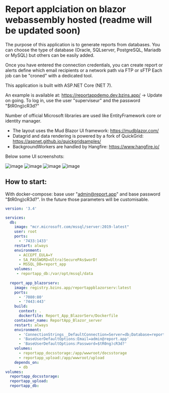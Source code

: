 # Report applciation on blazor webassembly hosted (readme will be updated soon)

The purpose of this application is to generate reports from databases. You can choose the type of database (Oracle, SQLserver, PostgreSQL, Mariadb or MySQL) but others can be easily added.

Once you have entered the connection credentials, you can create report or alerts define which email recipients or a network path via FTP or sFTP
Each job can be "croned" with a dedicated tool.

This application is built with ASP.NET Core (NET 7).

An example is available at: https://reportappdemo.dev.bzins.app/ -> Update on going. 
To log in, use the user "superviseur" and the password "$tR0ng)cR3d?"

Number of official Microsoft libraries are used like EntityFramework core or identity manager.

* The layout uses the Mud Blazor UI framework: https://mudblazor.com/
* Datagrid and data rendering is powered by a fork of QuickGrid: https://aspnet.github.io/quickgridsamples/
* BackgroundWorkers are handled by Hangfire: https://www.hangfire.io/


Below some UI screenshots:

![image](https://user-images.githubusercontent.com/46160493/213934774-20c90656-1c1d-4afc-86a0-976ddaa37dc7.png)
![image](https://user-images.githubusercontent.com/46160493/213935278-7ae761d8-4ca8-4163-84d7-9754b9d323f6.png)
![image](https://user-images.githubusercontent.com/46160493/213935358-487dfb89-c353-4989-9044-995a6483b856.png)
![image](https://user-images.githubusercontent.com/46160493/213935415-875a4ed1-f357-48db-a4cf-b2386ce40e56.png)

## How to start:

With docker-compose: base user "admin@report.app" and base password "$tR0ng)cR3d?". In the future those parameters will be customisable.

```yml
version: '3.4'

services:
  db:
    image: "mcr.microsoft.com/mssql/server:2019-latest"
    user: root
    ports:
      - '7433:1433'    
    restart: always
    environment:
      - ACCEPT_EULA=Y
      - SA_PASSWORD=Ultra)SecurePAs$worD!
      - MSSQL_DB=report_app
    volumes:
     - reportapp_db:/var/opt/mssql/data
     
  report_app_blazorserv:
    image: registry.bzins.app/reportappblazorserv:latest
    ports:
      - '7080:80'
      - '7443:443'
    build:
      context: .
      dockerfile: Report_App_BlazorServ/Dockerfile
    container_name: ReportApp_Blazor_server
    restart: always
    environment:
      - 'ConnectionStrings__DefaultConnection=Server=db;Database=report_app;User Id=sa;Password=Ultra)SecurePAs$worD!;MultipleActiveResultSets=true'
      - 'BaseUserDefaultOptions:Email=admin@report.app'
      - 'BaseUserDefaultOptions:Password=$tR0ng)cR3d?'
    volumes:
      - reportapp_docsstorage:/app/wwwroot/docsstorage
      - reportapp_upload:/app/wwwroot/upload
    depends_on:
      - db  
volumes:
  reportapp_docsstorage:
  reportapp_upload:
  reportapp_db:
```
